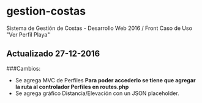 # gestion-costas
Sistema de Gestión de Costas - Desarrollo Web 2016 / Front Caso de Uso "Ver Perfil Playa"
## Actualizado 27-12-2016
###Cambios:
- Se agrega MVC de Perfiles **Para poder accederlo se tiene que agregar la ruta al controlador Perfiles en routes.php**
- Se agrega gráfico Distancia/Elevación con un JSON placeholder.
